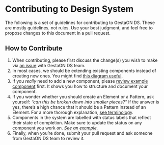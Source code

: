 # Contributing to Design System

The following is a set of guidelines for contributing to GestaON DS. These are mostly guidelines, not rules. Use your best judgment, and feel free to propose changes to this document in a pull request.

## How to Contribute

1.  When contributing, please first discuss the change(s) you wish to make via [an issue](https://github.com/viljamis/vue-design-system/issues/new) with GestaON DS team.
2.  In most cases, we should be extending existing components instead of creating new ones. You might find [this diagram useful](https://coggle.it/diagram/V0hkiP976OIbGpy8/t/vanilla-pattern).
3.  If you _really_ need to add a new component, please [review example component](https://github.com/viljamis/vue-design-system/blob/master/src/ExampleComponent.vue) first. It shows you how to structure and document your component.
4.  If you wonder whether you should create an Element or a Pattern, ask yourself: _“can this be broken down into smaller pieces?”_ If the answer is yes, there’s a high chance that it should be a Pattern instead of an Element. For a more thorough explanation, [see terminology](https://github.com/viljamis/vue-design-system/wiki/terminology).
5.  Components in the system are labelled with status labels that reflect their state of completion. Make sure to update the status on any component you work on. _[See an example](https://github.com/viljamis/vue-design-system/blob/master/src/ExampleComponent.vue#L20-L32)._
6.  Finally, when you’re done, submit your pull request and ask someone from GestaON DS team to review it.
